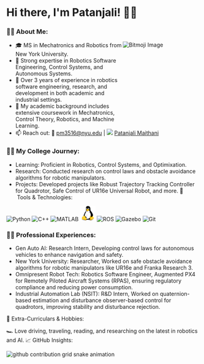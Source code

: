 # Hi there, I'm Patanjali! :man_technologist:

### :man_student: About Me:
<img src="hey.png" align="right" alt="Bitmoji Image" width="200" height="200">

- 🎓 MS in Mechatronics and Robotics from New York University.
- 🚀 Strong expertise in Robotics Software Engineering, Control Systems, and Autonomous Systems.
- 💼 Over 3 years of experience in robotics software engineering, research, and development in both academic and industrial settings.
- 🌱 My academic background includes extensive coursework in Mechatronics, Control Theory, Robotics, and Machine Learning.
- 📫 Reach out:  :e-mail: [pm3516@nyu.edu](mailto:pm3516@nyu.edu) | <img src="li.png"> [Patanjali Maithani](https://linkedin.com/in/patanjali-maithani/)



### :man_student: My College Journey:
- Learning: Proficient in Robotics, Control Systems, and Optimixation.
- Research: Conducted research on control laws and obstacle avoidance algorithms for robotic manipulators.
- Projects: Developed projects like Robust Trajectory Tracking Controller for Quadrotor, Safe Control of UR16e Universal Robot, and more.
🚀  Tools & Technologies:
<p align="left"> <img src="https://cdn.jsdelivr.net/gh/devicons/devicon/icons/python/python-original.svg" alt="Python" width="40" height="40"/> <img src="https://cdn.jsdelivr.net/gh/devicons/devicon/icons/cplusplus/cplusplus-original.svg" alt="C++" width="40" height="40"/> <img src="https://cdn.jsdelivr.net/gh/devicons/devicon/icons/matlab/matlab-original.svg" alt="MATLAB" width="40" height="40"/> <img src="https://github.com/devicons/devicon/blob/v2.16.0/icons/linux/linux-original.svg" alt="Linux" width="40" height="40"/> <img src="https://cdn.jsdelivr.net/gh/devicons/devicon/icons/ros/ros-original.svg" alt="ROS" width="40" height="40"/> <img src="https://cdn.jsdelivr.net/gh/devicons/devicon/icons/gazebo/gazebo-original.svg" alt="Gazebo" width="40" height="40"/> <img src="https://cdn.jsdelivr.net/gh/devicons/devicon/icons/git/git-original.svg" alt="Git" width="40" height="40"/> </p>

### :man_student: Professional Experiences:
- Gen Auto AI: Research Intern, Developing control laws for autonomous vehicles to enhance navigation and safety.
- New York University: Researcher, Worked on safe obstacle avoidance algorithms for robotic manipulators like UR16e and Franka Research 3.
- Omnipresent Robot Tech: Robotics Software Engineer, Augmented PX4 for Remotely Piloted Aircraft Systems (RPAS), ensuring regulatory compliance and reducing power consumption.
- Industrial Automation Lab (NSIT): R&D Intern, Worked on quaternion-based estimation and disturbance observer-based control for quadrotors, improving stability and disturbance rejection.

  
🎨 Extra-Curriculars & Hobbies:

:racing_car: Love driving, traveling, reading, and researching on the latest in robotics and AI.
📈 GitHub Insights:

<picture> <source media="(prefers-color-scheme: dark)" srcset="https://raw.githubusercontent.com/patleman/patleman/output/github-contribution-grid-snake-dark.svg" /> <source media="(prefers-color-scheme: light)" srcset="https://raw.githubusercontent.com/patleman/patleman/output/github-contribution-grid-snake.svg" /> <img alt="github contribution grid snake animation" src="https://raw.githubusercontent.com/patleman/patleman/output/github-contribution-grid-snake.svg" /> </picture>
